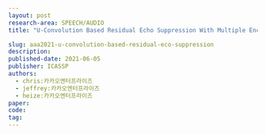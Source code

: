 ```yaml
---
layout: post
research-area: SPEECH/AUDIO
title: "U-Convolution Based Residual Echo Suppression With Multiple Encoders"

slug: aaa2021-u-convolution-based-residual-eco-suppression
description:
published-date: 2021-06-05
publisher: ICASSP
authors:
  - chris:카카오엔터프라이즈
  - jeffrey:카카오엔터프라이즈
  - heize:카카오엔터프라이즈
paper:
code:
tag:
---
```

